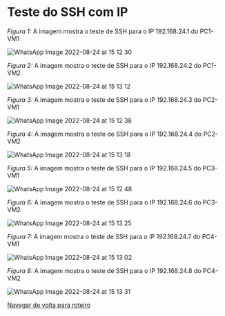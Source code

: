 # Teste do SSH com IP

*Figura 1:* A imagem mostra o teste de SSH para o IP 192.168.24.1 do PC1-VM1

![WhatsApp Image 2022-08-24 at 15 12 30](https://user-images.githubusercontent.com/103062733/186668470-34797444-c0e8-4a8f-8bc8-0bfbc228da28.jpeg)


*Figura 2:* A imagem mostra o teste de SSH para o IP 192.168.24.2 do PC1-VM2

![WhatsApp Image 2022-08-24 at 15 13 12](https://user-images.githubusercontent.com/103062733/186668498-d9d92827-c4e8-40e8-ba1d-0bf271c53287.jpeg)


*Figura 3:* A imagem mostra o teste de SSH para o IP 192.168.24.3 do PC2-VM1

![WhatsApp Image 2022-08-24 at 15 12 38](https://user-images.githubusercontent.com/103062733/186668747-59ac54b5-3432-4f38-99fa-5f948fb4b029.jpeg)


*Figura 4:* A imagem mostra o teste de SSH para o IP 192.168.24.4 do PC2-VM2

![WhatsApp Image 2022-08-24 at 15 13 18](https://user-images.githubusercontent.com/103062733/186668781-e011c7df-9f3b-4520-8209-507d5c381823.jpeg)


*Figura 5:* A imagem mostra o teste de SSH para o IP 192.168.24.5 do PC3-VM1

![WhatsApp Image 2022-08-24 at 15 12 48](https://user-images.githubusercontent.com/103062733/186668906-0670add3-3d63-4160-9666-96c8637e0db1.jpeg)


*Figura 6:* A imagem mostra o teste de SSH para o IP 192.168.24.6 do PC3-VM2

![WhatsApp Image 2022-08-24 at 15 13 25](https://user-images.githubusercontent.com/103062733/186668916-55c446af-9501-447c-850c-932e412bb5ea.jpeg)


*Figura 7:* A imagem mostra o teste de SSH para o IP 192.168.24.7 do PC4-VM1

![WhatsApp Image 2022-08-24 at 15 13 02](https://user-images.githubusercontent.com/103062733/186669067-49c12f93-6304-41bc-96c5-6de9aad76f9f.jpeg)


*Figura 8:* A imagem mostra o teste de SSH para o IP 192.168.24.8 do PC4-VM2

![WhatsApp Image 2022-08-24 at 15 13 31](https://user-images.githubusercontent.com/103062733/186669116-c1c29048-23b0-4757-8078-795e1158ce15.jpeg)


[Navegar de volta para roteiro](https://github.com/martanascimento1/Projeto-redes-bimestre2/blob/372cbc216c101e3220fb88247424560dca27a668/README.md)


